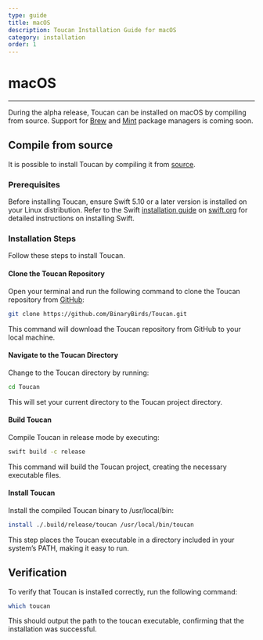 ```yaml
---
type: guide
title: macOS
description: Toucan Installation Guide for macOS
category: installation
order: 1
---
```


# macOS
---

During the alpha release, Toucan can be installed on macOS by compiling from source. Support for [Brew](https://brew.sh/) and [Mint](https://github.com/yonaskolb/Mint) package managers is coming soon.

## Compile from source

It is possible to install Toucan by compiling it from [source](https://github.com/binarybirds/toucan).

### Prerequisites

Before installing Toucan, ensure Swift 5.10 or a later version is installed on your Linux distribution. Refer to the Swift [installation guide](https://swift.org/install/linux/#platforms) on [swift.org](https://swift.org) for detailed instructions on installing Swift.

### Installation Steps

Follow these steps to install Toucan.

#### Clone the Toucan Repository

Open your terminal and run the following command to clone the Toucan repository from [GitHub](https://github.com/binarybirds/toucan):

```sh
git clone https://github.com/BinaryBirds/Toucan.git
```

This command will download the Toucan repository from GitHub to your local machine.

#### Navigate to the Toucan Directory

Change to the Toucan directory by running:

```sh
cd Toucan
```

This will set your current directory to the Toucan project directory.

#### Build Toucan

Compile Toucan in release mode by executing:

```sh
swift build -c release
```

This command will build the Toucan project, creating the necessary executable files.

#### Install Toucan

Install the compiled Toucan binary to /usr/local/bin:

```sh
install ./.build/release/toucan /usr/local/bin/toucan
```

This step places the Toucan executable in a directory included in your system’s PATH, making it easy to run.

## Verification

To verify that Toucan is installed correctly, run the following command:

```sh
which toucan
```

This should output the path to the toucan executable, confirming that the installation was successful.
